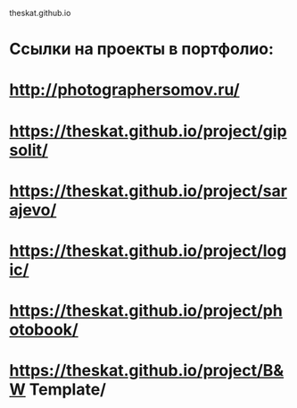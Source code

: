  theskat.github.io
# Ссылки на проекты в портфолио:
# http://photographersomov.ru/
# https://theskat.github.io/project/gipsolit/
# https://theskat.github.io/project/sarajevo/
# https://theskat.github.io/project/logic/
# https://theskat.github.io/project/photobook/
# https://theskat.github.io/project/B&W Template/
